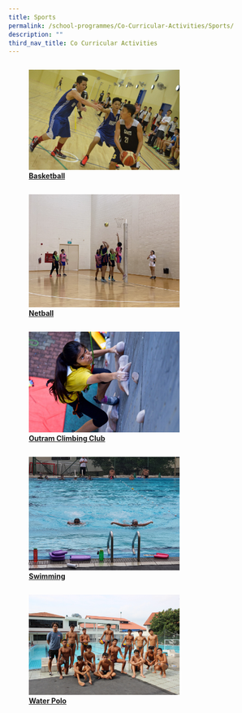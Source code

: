 ```yaml
---
title: Sports
permalink: /school-programmes/Co-Curricular-Activities/Sports/
description: ""
third_nav_title: Co Curricular Activities
---
```


<div>


<div style="float: left">

<a href="/sports/Basketball/">
	
<figure>
<img style="width:70%;height:50%" src="/images/School%20Programmes/Co%20Curricular%20Activities/Sports/BasketBall/B02.jpg">
<figcaption> <strong> Basketball </strong> </figcaption> </figure>

</a>

</div>

<div>

</div>

</div>

<div>


<div style="float: left">

<a href="https://outramsec.moe.edu.sg/school-programmes/co-curricular-activities/sports/basketball">
	
<figure>
<img style="width:70%;height:50%" src="/images/School%20Programmes/Co%20Curricular%20Activities/Sports/Netball/N12.jpg">
<figcaption> <strong> Netball </strong> </figcaption> </figure>

</a>

</div>

<div>

</div>

</div>

<div>


<div style="float: left">

<a href="https://outramsec.moe.edu.sg/school-programmes/co-curricular-activities/sports/basketball">
	
<figure>
<img style="width:70%;height:50%" src="/images/School%20Programmes/Co%20Curricular%20Activities/Sports/Outram%20Climbing%20Club/C06.jpg">
<figcaption> <strong> Outram Climbing Club </strong> </figcaption> </figure>

</a>

</div>

<div>

</div>

</div>

<div>


<div style="float: left">

<a href="https://outramsec.moe.edu.sg/school-programmes/co-curricular-activities/sports/basketball">
	
<figure>
<img style="width:70%;height:50%" src="/images/School%20Programmes/Co%20Curricular%20Activities/Sports/Swimming/S01.jpg">
<figcaption> <strong>Swimming</strong> </figcaption> </figure>

</a>

</div>

<div>

</div>

</div>

<div>


<div style="float: left">

<a href="https://outramsec.moe.edu.sg/school-programmes/co-curricular-activities/sports/basketball">
	
<figure>
<img style="width:70%;height:50%" src="/images/School%20Programmes/Co%20Curricular%20Activities/Sports/Water%20Polo/W01.jpg">
<figcaption> <strong> Water Polo </strong> </figcaption> </figure>

</a>

</div>

<div>

</div>

</div>